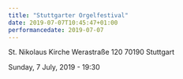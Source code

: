 ```yaml
---
title: "Stuttgarter Orgelfestival"
date: 2019-07-07T10:45:47+01:00
performancedate: 2019-07-07
---
```


St. Nikolaus Kirche
Werastraße 120
70190 Stuttgart

Sunday, 7 July, 2019 - 19:30

